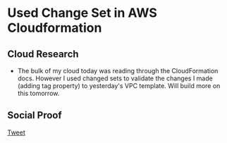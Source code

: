 <!-- This is a template you can use for quick progress days. It removes a lot of the steps we encourage you to share in the longer template 000-DAY-ARTICLE-LONG-TEMPLATE.MD-->

# Used Change Set in AWS Cloudformation

## Cloud Research

- The bulk of my cloud today was reading through the CloudFormation docs.  However I used changed sets to validate the changes I made (adding tag property) to yesterday's VPC template.  Will build more on this tomorrow.

## Social Proof

[Tweet](https://twitter.com/realmawsb/status/1326294954256314368)